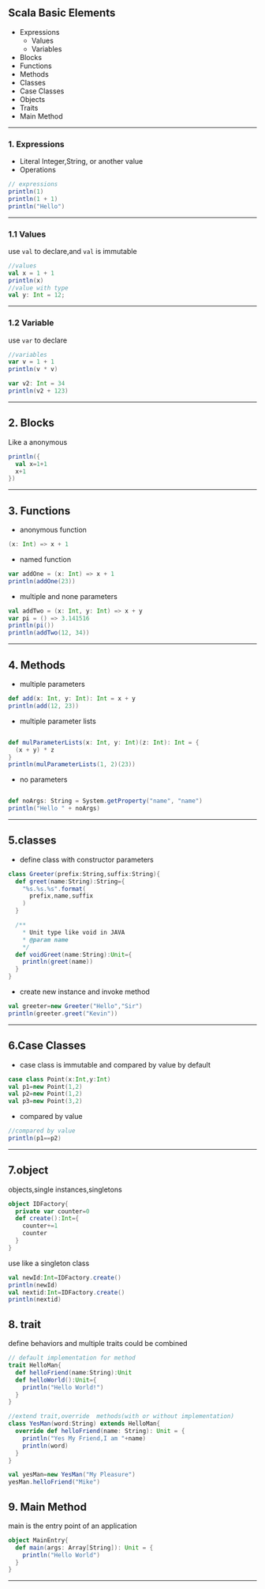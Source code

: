 ## Scala Basic Elements

- Expressions
  * Values
  * Variables
- Blocks
- Functions
- Methods
- Classes
- Case Classes
- Objects
- Traits
- Main Method

---

###  1. Expressions

- Literal Integer,String, or another value
- Operations
  
```scala
// expressions
println(1)
println(1 + 1)
println("Hello")
```

---

### 1.1 Values

use ```val``` to declare,and ```val``` is immutable

```scala
//values
val x = 1 + 1
println(x)
//value with type
val y: Int = 12;

```
---

### 1.2 Variable

use ```var``` to declare

```scala
//variables
var v = 1 + 1
println(v * v)

var v2: Int = 34
println(v2 + 123)

```

---

## 2. Blocks

Like a anonymous

```scala
println({
  val x=1+1
  x+1
})
```
---

## 3. Functions

- anonymous function 

```scala
(x: Int) => x + 1
```

- named function

```scala
var addOne = (x: Int) => x + 1
println(addOne(23))
```

- multiple and none parameters

```scala
val addTwo = (x: Int, y: Int) => x + y
var pi = () => 3.141516
println(pi())
println(addTwo(12, 34))
```
---

## 4. Methods

- multiple parameters

```scala
def add(x: Int, y: Int): Int = x + y
println(add(12, 23))
```

- multiple parameter lists
```scala

def mulParameterLists(x: Int, y: Int)(z: Int): Int = {
  (x + y) * z
}
println(mulParameterLists(1, 2)(23))

```

- no parameters
```scala

def noArgs: String = System.getProperty("name", "name")
println("Hello " + noArgs)

```

---

## 5.classes

- define class with constructor parameters

```scala
class Greeter(prefix:String,suffix:String){
  def greet(name:String):String={
    "%s.%s.%s".format(
      prefix,name,suffix
    )
  }

  /**
    * Unit type like void in JAVA
    * @param name
    */
  def voidGreet(name:String):Unit={
    println(greet(name))
  }
}
``` 

- create new instance and invoke method

```scala
val greeter=new Greeter("Hello","Sir")
println(greeter.greet("Kevin"))
```

---

## 6.Case Classes 

- case class is immutable and compared by value by default

```scala
case class Point(x:Int,y:Int)
val p1=new Point(1,2)
val p2=new Point(1,2)
val p3=new Point(3,2)
```

- compared by value

```scala
//compared by value
println(p1==p2)
```
---

## 7.object
objects,single instances,singletons

```scala
object IDFactory{
  private var counter=0
  def create():Int={
    counter+=1
    counter
  }
}
```
use like a singleton class

```scala
val newId:Int=IDFactory.create()
println(newId)
val nextid:Int=IDFactory.create()
println(nextid)
```

## 8. trait

define behaviors and multiple traits could be combined

```scala
// default implementation for method
trait HelloMan{
  def helloFriend(name:String):Unit
  def helloWorld():Unit={
    println("Hello World!")
  }
}

//extend trait,override  methods(with or without implementation)
class YesMan(word:String) extends HelloMan{
  override def helloFriend(name: String): Unit = {
    println("Yes My Friend,I am "+name)
    println(word)
  }
}

val yesMan=new YesMan("My Pleasure")
yesMan.helloFriend("Mike")
```

## 9. Main Method

main is the entry point of an application

```scala
object MainEntry{
  def main(args: Array[String]): Unit = {
    println("Hello World")
  }
}

```

---






